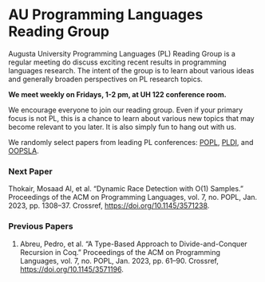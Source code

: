 # AU Programming Languages Reading Group

Augusta University Programming Languages (PL) Reading Group is a regular meeting do discuss exciting recent results in programming languages research.
The intent of the group is to learn about various ideas and generally broaden perspectives on PL research topics.

**We meet weekly on Fridays, 1-2 pm, at UH 122 conference room.**

We encourage everyone to join our reading group. Even if your primary focus is not PL, this is a chance to learn about various new topics that may become relevant to you later. 
It is also simply fun to hang out with us.

We randomly select papers from leading PL conferences: [POPL](https://popl23.sigplan.org/series/POPL), [PLDI](https://pldi23.sigplan.org/series/pldi), and [OOPSLA](https://2022.splashcon.org/series/splash).

### Next Paper

<!-- this section is automatically generated; do not edit between the markers -->
<!-- next_start -->
Thokair, Mosaad Al, et al. “Dynamic Race Detection with O(1) Samples.” Proceedings of the ACM on Programming Languages, vol. 7, no. POPL, Jan. 2023, pp. 1308–37. Crossref, https://doi.org/10.1145/3571238.
<!-- next_end -->

### Previous Papers

<!-- this section is automatically generated; do not edit between the markers -->
<!-- prev_start -->
1. Abreu, Pedro, et al. “A Type-Based Approach to Divide-and-Conquer Recursion in Coq.” Proceedings of the ACM on Programming Languages, vol. 7, no. POPL, Jan. 2023, pp. 61–90. Crossref, https://doi.org/10.1145/3571196.
<!-- prev_end -->
